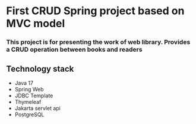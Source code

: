 # First CRUD Spring project based on MVC model

### This project is for presenting the work of web library. Provides a CRUD operation between books and readers

## Technology stack
- Java 17
- Spring Web
- JDBC Template
- Thymeleaf
- Jakarta servlet api
- PostgreSQL
